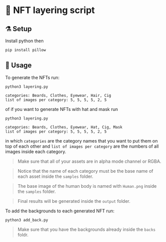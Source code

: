 

# 🥞 NFT layering script 

## ⚗️ Setup 

Install python then 

```console
pip install pillow
```

## 🥙 Usage

To generate the NFTs run:

```
python3 layering.py

categories: Beards, Clothes, Eyewear, Hair, Cig
list of images per category: 5, 5, 5, 5, 2, 5
```

of if you want to generate NFTs with hat and mask run

```console
python3 layering.py

categories: Beards, Clothes, Eyewear, Hat, Cig, Mask
list of images per category: 5, 5, 5, 5, 2, 5
```

in which `categories` are the category names that you want to put them on top of each other and `list of images per category` are the numbers of all images inside each category.

> Make sure that all of your assets are in alpha mode channel or RGBA.

> Notice that the name of each category must be the base name of each asset inside the `samples` folder. 

> The base image of the human body is named with `Human.png` inside the `samples` folder.

> Final results will be generated inside the `output` folder.

To add the backgrounds to each generated NFT run:

```console
python3 add_back.py
```

> Make sure that you have the backgrounds already inside the `backs` foldr.
